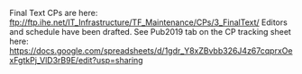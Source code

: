 Final Text CPs are here:
ftp://ftp.ihe.net/IT_Infrastructure/TF_Maintenance/CPs/3_FinalText/
Editors and schedule have been drafted. See Pub2019 tab on the CP tracking sheet here: https://docs.google.com/spreadsheets/d/1gdr_Y8xZBvbb326J4z67cqprxOexFgtkPj_VlD3rB9E/edit?usp=sharing
